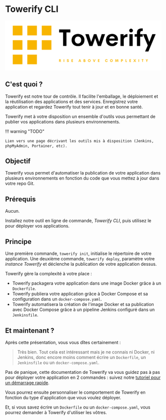 # Towerify CLI

![](../../img/logo-towerify.svg)

## C'est quoi ?

Towerify est notre tour de contrôle. 
Il facilite l'emballage, le déploiement et la réutilisation des applications et des services. 
Enregistrez votre application et regardez Towerify tout tenir à jour et en bonne santé.

Towerify met à votre disposition un ensemble d'outils vous permettant de publier vos applications
dans plusieurs environnements.

!!! warning "TODO"

    Lien vers une page décrivant les outils mis à disposition (Jenkins, phpMyAdmin, Portainer, etc).


## Objectif

Towerify vous permet d'automatiser la publication de votre application
dans plusieurs environnements en fonction du code que vous mettez à jour dans votre repo Git.


## Prérequis

Aucun.

Installez notre outil en ligne de commande, *Towerify CLI*, puis utilisez le pour déployer vos
applications.

## Principe

Une première commande, `towerify init`, initialise le répertoire de votre application. Une
deuxième commande, `towerify deploy`, paramètre votre *instance Towerify* et déclenche la
publication de votre application dessus.

Towerify gère la complexité à votre place :

* Towerify packagera votre application dans une image Docker grâce à un `Dockerfile`.
* Towerify publiera votre application grâce à Docker Compose et sa configuration dans un `docker-compose.yaml`.
* Towerify automatisera la création de l'image Docker et sa publication avec Docker Compose grâce à un pipeline Jenkins
  configuré dans un `Jenkinsfile`.

## Et maintenant ?

Après cette présentation, vous vous dîtes certainement : 

> Très bien. Tout cela est intéressant mais je ne connais ni Docker, ni Jenkins, donc encore moins comment 
> écrire un `Dockerfile`, un `Jenkinsfile` ou un `docker-compose.yaml`.

Pas de panique, cette documentation de Towerify va vous guidez pas à pas pour déployer votre application
en 2 commandes : suivez notre [tutoriel pour un démarrage rapide](tutorial.md).

Vous pourrez ensuite personnaliser le comportement de Towerify en fonction du type d'application que
vous voulez déployer.

Et, si vous savez écrire un `Dockerfile` ou un `docker-compose.yaml`, vous pourrez demander à
Towerify d'utiliser les vôtres.
